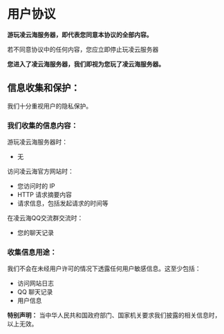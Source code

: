# 用户协议 

**游玩凌云海服务器，即代表您同意本协议的全部内容。**

若不同意协议中的任何内容，您应立即停止玩凌云服务器

**您进入了凌云海服务器，我们即视为您玩了凌云海服务器。**

## 信息收集和保护：

我们十分重视用户的隐私保护。

### 我们收集的信息内容：

游玩凌云海服务器时：

- 无

访问凌云海官方网站时：

- 您访问时的 IP
- HTTP 请求摘要内容
- 请求信息，包括发起请求的时间等

在凌云海QQ交流群交流时：

- 您的聊天记录

### 收集信息用途：

我们不会在未经用户许可的情况下透露任何用户敏感信息。这至少包括：

- 访问网站日志
- QQ 聊天记录
- 用户信息

**特别声明：** 当中华人民共和国政府部门、国家机关要求我们披露的相关信息时，以上无效。
